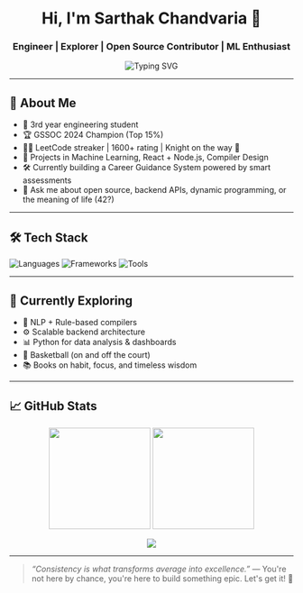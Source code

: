 <!-- Hello there! 👋 I'm Hello_Ji -->

<h1 align="center">Hi, I'm Sarthak Chandvaria 👋</h1>
<h3 align="center">Engineer | Explorer | Open Source Contributor | ML Enthusiast</h3>

<p align="center">
  <img src="https://readme-typing-svg.herokuapp.com?font=Fira+Code&size=24&duration=3000&pause=1000&color=00FFCC&center=true&vCenter=true&width=435&lines=Let's+Build+Something+Cool+Together!;Learning+Everyday+%F0%9F%93%9A;Open+Source+is+Love+%F0%9F%A4%97" alt="Typing SVG" />
</p>

---

## 🚀 About Me

- 🧠 3rd year engineering student
- 🏆 GSSOC 2024 Champion (Top 15%)
- 🐱‍💻 LeetCode streaker | 1600+ rating | Knight on the way 🏇
- 🧰 Projects in Machine Learning, React + Node.js, Compiler Design
- 🛠 Currently building a Career Guidance System powered by smart assessments
- 💬 Ask me about open source, backend APIs, dynamic programming, or the meaning of life (42?)

---

## 🛠️ Tech Stack

![Languages](https://skillicons.dev/icons?i=python,cpp,js,ts,html,css)
![Frameworks](https://skillicons.dev/icons?i=react,nodejs,express,mongodb,tailwind)
![Tools](https://skillicons.dev/icons?i=git,github,postman,figma,vscode,linux)

---

## 🌱 Currently Exploring

- 🤖 NLP + Rule-based compilers
- ⚙️ Scalable backend architecture
- 📊 Python for data analysis & dashboards
- 🏀 Basketball (on and off the court)
- 📚 Books on habit, focus, and timeless wisdom

---

## 📈 GitHub Stats

<p align="center">
  <img src="https://github-readme-stats.vercel.app/api?username=sarthaxtic&show_icons=true&theme=tokyonight&hide=issues&count_private=true" height="180px"/>
  <img src="https://github-readme-streak-stats.herokuapp.com/?user=sarthaxtic&theme=tokyonight" height="180px"/>
</p>

<p align="center">
  <img src="https://github-readme-activity-graph.vercel.app/graph?username=sarthaxtic&theme=tokyo-night&hide_border=true" />
</p>


---

> _“Consistency is what transforms average into excellence.”_ — You're not here by chance, you're here to build something epic. Let's get it! 🚀


